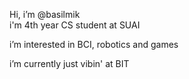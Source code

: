 Hi, i’m @basilmik  
i'm 4th year CS student at SUAI

i’m interested in BCI, robotics and games

i’m currently just vibin' at BIT

<!---
basilmik/basilmik is a ✨ special ✨ repository because its `README.md` (this file) appears on your GitHub profile.
You can click the Preview link to take a look at your changes.
--->
